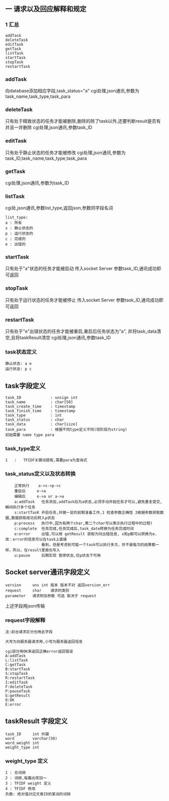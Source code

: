 ## 一 请求以及回应解释和规定

### 1 汇总
	
	addTask
	deleteTask
	editTask
	getTask
	listTask
	startTask
	stopTask
	restartTask

### addTask

向database添加相应字段,task_status="a"
cgi处理,json通讯,参数为task_name,task_type,task_para

### deleteTask

只有处于精致状态的任务才能被删除,删除的除了task以外,还要判断result是否有并且一并删除
cgi处理,json通讯,参数task_ID

### editTask

只有处于静止状态的任务才能被修改
cgi处理,json通讯,参数为task_ID,task_name,task_type,task_para

### getTask

cgi处理,json通讯,参数为task_ID

### listTask

cgi处,json通讯,参数list_type,返回json,参数同字段名词

	list_type:
	a : 所有
	s : 静止状态的
	p :	运行状态的
	c : 完成的
	e : 出错的

### startTask

只有处于"a"状态的任务才能被启动
传入socket Server 参数task_ID,通讯成功即可返回

### stopTask

只有处于运行状态的任务才能被停止
传入socket Server 参数task_ID,通讯成功即可返回

### restartTask

只有处于"e"出错状态的任务才能被重启,重启后任务状态为"a",
并将task_data清空,且将taskResult清空
cgi处理,json通讯,参数task_ID

### task状态定义

	静止状态: a e
	运行状态: p c

## task字段定义

	task_ID				: unsign int
	task_name			: char[50]
	task_create_time	: timestamp
	task_finish_time	: timestamp
	task_type			: int
	task_status			: char
	task_data			: char[size]
	task_para			: 根据不同type定义不同(现阶段为string)
	初始需要 name type para

### task_type定义

	1	:	TFIDF关键词提取,需要para为查询式

### task_status定义以及状态转换

		正常执行	a->s->p->c
		重启后		e->a
		编辑后		e->a or a->a
		a:addTask	任务添加,addTask后为a状态,必须手动开始任务才可以,避免重复提交,瞬间执行多个任务
		s:startTasK	开启任务,并做一定的前期准备工作,1 检查参数正确性 2根据参数获取数据,数据获取成功后转入p状态
		p:process	执行中,因为有两个char,第二个char可以表示执行过程中的过程)
		c:complete	任务完成,任务完成后,task_date转换为任务完成时间
		e:error		出错,可以用 getResult 获取为何出错信息, s和p都可以转换为e.改：error的信息可以在task上直接
					看到，但是考虑到可能一个task可以执行多次，并不是每次的结果都一样，所以，在result里面也写入
		u:pause		后期实现 暂停状态,仅p状态下可用

## Socket server通讯字段定义

	version		uns int	版本 版本不对 返回version_err
	request		char	请求的类别
	parameter	请求附加参数 可选 取决于 request

上述字段用json传输

### request字段解释

	注:前台请求区分也用此字段
	
	大写为向服务器请求用,小写为服务器返回信息

	cgi部分用OK来返回正确error返回错误
	A:addTask
	L:listTask
	C:getTask
	B:startTask
	S:stopTask
	R:restartTask
	I:editTask
	F:deleteTask
	P:pauseTask
	G:getResult
	O:OK
	E:error

## taskResult 字段定义

	task_ID		int 外键
	word		varchar(50)
	word_weight	int
	weight_type	int

### weight_type 定义
	
	1 : 总词频
	2 : 词频,每篇出现加一
	3 : TFIDF weight 定义
	4 : TFIDF 修改
	负数: 绝对值对应文章ID的某词的词频
